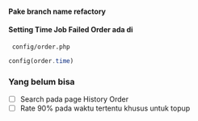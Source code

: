#### Pake branch name refactory

#### Setting Time Job Failed Order ada di 
` config/order.php`

``` php
config(order.time)
```
### Yang belum bisa

- [ ] Search pada page History Order
- [ ] Rate 90% pada waktu tertentu khusus untuk topup
